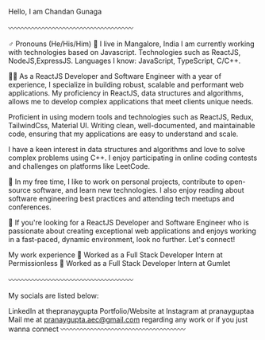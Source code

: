 
Hello, I am Chandan Gunaga

〰️〰️〰️〰️〰️〰️〰️〰️〰️〰️〰️〰️〰️〰️〰️〰️〰️〰️

♂️ Pronouns (He/His/Him)
📍 I live in Mangalore, India
I am currently working with technologies based on Javascript. Technologies such as ReactJS, NodeJS,ExpressJS.
Languages I know: JavaScript, TypeScript, C/C++.

👨‍💻 As a ReactJS Developer and Software Engineer with a year of experience, I specialize in building robust, scalable and performant web applications. My proficiency in ReactJS, data structures and algorithms, allows me to develop complex applications that meet clients unique needs.

Proficient in using modern tools and technologies such as ReactJS, Redux, TailwindCss, Material UI. Writing clean, well-documented, and maintainable code, ensuring that my applications are easy to understand and scale.

I have a keen interest in data structures and algorithms and love to solve complex problems using C++. I enjoy participating in online coding contests and challenges on platforms like LeetCode.

🚀 In my free time, I like to work on personal projects, contribute to open-source software, and learn new technologies. I also enjoy reading about software engineering best practices and attending tech meetups and conferences.

🧠 If you're looking for a ReactJS Developer and Software Engineer who is passionate about creating exceptional web applications and enjoys working in a fast-paced, dynamic environment, look no further. Let's connect!


My work experience
🔴 Worked as a Full Stack Developer Intern at Permissionless
🔴 Worked as a Full Stack Developer Intern at Gumlet


〰️〰️〰️〰️〰️〰️〰️〰️〰️〰️〰️〰️〰️〰️〰️〰️〰️〰️

My socials are listed below:

LinkedIn at thepranaygupta
Portfolio/Website at 
Instagram at pranayguptaa
Mail me at pranaygupta.aec@gmail.com regarding any work or if you just wanna connect
〰️〰️〰️〰️〰️〰️〰️〰️〰️〰️〰️〰️〰️〰️〰️〰️〰️〰️





